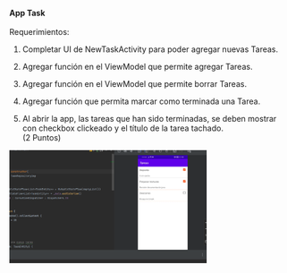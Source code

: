 __App Task__<br><br>
  Requerimientos: <br>
1. Completar UI de NewTaskActivity para poder agregar nuevas Tareas.<br>

2. Agregar función en el ViewModel que permite agregar Tareas.<br>

3. Agregar función en el ViewModel que permite borrar Tareas.<br>

4. Agregar función que permita marcar como terminada una Tarea.<br>

5. Al abrir la app, las tareas que han sido terminadas, se deben mostrar con checkbox
clickeado y el título de la tarea tachado.<br>
(2 Puntos)

<img src="https://github.com/lalotronic/Android_Prueba_M05_Paillavil/blob/master/tareas.png" alt="pl" width="70%" />
